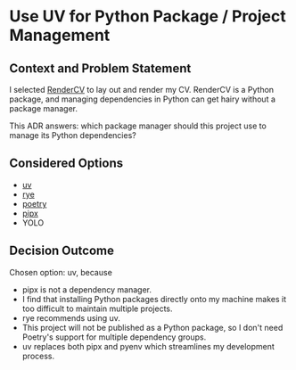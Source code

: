 # Use UV for Python Package / Project Management

## Context and Problem Statement

I selected [RenderCV](https://docs.rendercv.com/) to lay out and render my CV. RenderCV is a Python package, and managing dependencies in Python can get hairy without a package manager.

This ADR answers: which package manager should this project use to manage its Python dependencies?

## Considered Options

* [uv](https://docs.astral.sh/uv/)
* [rye](https://rye.astral.sh/)
* [poetry](https://python-poetry.org/)
* [pipx](https://github.com/pypa/pipx)
* YOLO

## Decision Outcome

Chosen option: uv, because

* pipx is not a dependency manager.
* I find that installing Python packages directly onto my machine makes it too difficult to maintain multiple projects.
* rye recommends using uv.
* This project will not be published as a Python package, so I don't need Poetry's support for multiple dependency groups.
* uv replaces both pipx and pyenv which streamlines my development process.